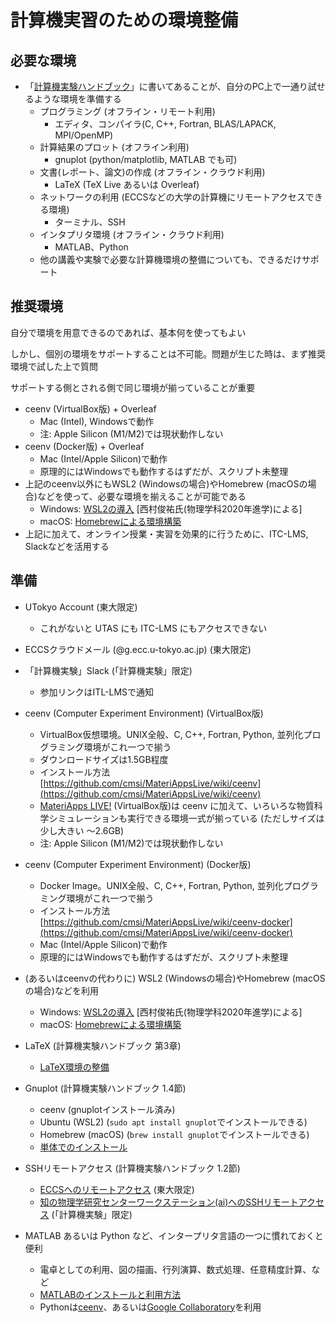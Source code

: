 
# 計算機実習のための環境整備

## 必要な環境

* 「[計算機実験ハンドブック](https://github.com/utphys-comp/handbook/releases)」に書いてあることが、自分のPC上で一通り試せるような環境を準備する
    * プログラミング (オフライン・リモート利用)
        * エディタ、コンパイラ(C, C++, Fortran, BLAS/LAPACK, MPI/OpenMP)
    * 計算結果のプロット (オフライン利用)
        * gnuplot (python/matplotlib, MATLAB でも可)
    * 文書(レポート、論文)の作成 (オフライン・クラウド利用)
        * LaTeX (TeX Live あるいは Overleaf)
    * ネットワークの利用 (ECCSなどの大学の計算機にリモートアクセスできる環境)
	  * ターミナル、SSH
    * インタプリタ環境 (オフライン・クラウド利用)
	  * MATLAB、Python
    * 他の講義や実験で必要な計算機環境の整備についても、できるだけサポート

## 推奨環境

自分で環境を用意できるのであれば、基本何を使ってもよい

しかし、個別の環境をサポートすることは不可能。問題が生じた時は、まず推奨環境で試した上で質問

サポートする側とされる側で同じ環境が揃っていることが重要

* ceenv (VirtualBox版) + Overleaf
    * Mac (Intel), Windowsで動作
    * 注: Apple Silicon (M1/M2)では現状動作しない
* ceenv (Docker版) + Overleaf
    * Mac (Intel/Apple Silicon)で動作
    * 原理的にはWindowsでも動作するはずだが、スクリプト未整理
* 上記のceenv以外にもWSL2 (Windowsの場合)やHomebrew (macOSの場合)などを使って、必要な環境を揃えることが可能である
    * Windows: [WSL2の導入](wsl2) [西村俊祐氏(物理学科2020年進学)による]
    * macOS: [Homebrewによる環境構築](homebrew)
* 上記に加えて、オンライン授業・実習を効果的に行うために、ITC-LMS, Slackなどを活用する

## 準備

* UTokyo Account (東大限定)
    * これがないと UTAS にも ITC-LMS にもアクセスできない
* ECCSクラウドメール (@g.ecc.u-tokyo.ac.jp) (東大限定)
* 「計算機実験」Slack (「計算機実験」限定)
    * 参加リンクはITL-LMSで通知

* ceenv (Computer Experiment Environment) (VirtualBox版)
    * VirtualBox仮想環境。UNIX全般、C, C++, Fortran, Python, 並列化プログラミング環境がこれ一つで揃う
    * ダウンロードサイズは1.5GB程度
    * インストール方法 [https://github.com/cmsi/MateriAppsLive/wiki/ceenv](https://github.com/cmsi/MateriAppsLive/wiki/ceenv)
    * [MateriApps LIVE!](https://cmsi.github.io/MateriAppsLive/) (VirtualBox版)は ceenv に加えて、いろいろな物質科学シミュレーションも実行できる環境一式が揃っている (ただしサイズは少し大きい 〜2.6GB)
    * 注: Apple Silicon (M1/M2)では現状動作しない

* ceenv (Computer Experiment Environment) (Docker版)
    * Docker Image。UNIX全般、C, C++, Fortran, Python, 並列化プログラミング環境がこれ一つで揃う
    * インストール方法 [https://github.com/cmsi/MateriAppsLive/wiki/ceenv-docker](https://github.com/cmsi/MateriAppsLive/wiki/ceenv-docker)
    * Mac (Intel/Apple Silicon)で動作
    * 原理的にはWindowsでも動作するはずだが、スクリプト未整理

* (あるいはceenvの代わりに) WSL2 (Windowsの場合)やHomebrew (macOSの場合)などを利用
    * Windows: [WSL2の導入](wsl2) [西村俊祐氏(物理学科2020年進学)による]
    * macOS: [Homebrewによる環境構築](homebrew)
* LaTeX (計算機実験ハンドブック 第3章)
    * [LaTeX環境の整備](latex)

* Gnuplot (計算機実験ハンドブック 1.4節)
    * ceenv (gnuplotインストール済み)
    * Ubuntu (WSL2) (```sudo apt install gnuplot```でインストールできる)
    * Homebrew (macOS) (```brew install gnuplot```でインストールできる)
    * [単体でのインストール](gnuplot)

* SSHリモートアクセス (計算機実験ハンドブック 1.2節)
    * [ECCSへのリモートアクセス](ssh-to-eccs) (東大限定)
    * [知の物理学研究センターワークステーション(ai)へのSSHリモートアクセス](ssh-to-ai) (「計算機実験」限定)

* MATLAB あるいは Python など、インタープリタ言語の一つに慣れておくと便利
    * 電卓としての利用、図の描画、行列演算、数式処理、任意精度計算、など
    * [MATLABのインストールと利用方法](matlab)
    * Pythonは[ceenv](https://github.com/cmsi/MateriAppsLive/wiki/ceenv)、あるいは[Google Collaboratory](https://colab.research.google.com)を利用
